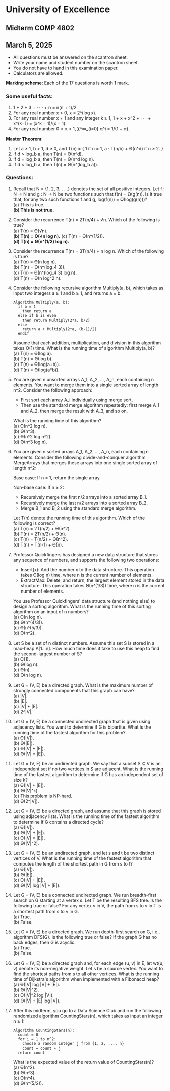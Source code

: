 # University of Excellence
## Midterm COMP 4802
## March 5, 2025

* All questions must be answered on the scantron sheet.
* Write your name and student number on the scantron sheet.
* You do not have to hand in this examination paper.
* Calculators are allowed.

**Marking scheme**: Each of the 17 questions is worth 1 mark.

### Some useful facts:
1. 1 + 2 + 3 + · · · + n = n(n + 1)/2.
2. For any real number x > 0, x = 2^(log x).
3. For any real number x ≠ 1 and any integer k ≥ 1,
   1 + x + x^2 + · · · + x^(k−1) = (x^k − 1)/(x − 1).
4. For any real number 0 < α < 1,
   ∑^∞_{i=0} α^i = 1/(1 − α).

**Master Theorem**:
1. Let a ≥ 1, b > 1, d ≥ 0, and
   T(n) = {
     1 if n = 1,
     a · T(n/b) + Θ(n^d) if n ≥ 2.
   }
2. If d > log_b a, then T(n) = Θ(n^d).
3. If d = log_b a, then T(n) = Θ(n^d log n).
4. If d < log_b a, then T(n) = Θ(n^(log_b a)).

### Questions:

1. Recall that N = {1, 2, 3, . . .} denotes the set of all positive integers. Let f : N → N and g : N → N be two functions such that f(n) = Ω(g(n)). Is it true that, for any two such functions f and g, log(f(n)) = Ω(log(g(n)))?  
   (a) This is true.   
   **(b) This is not true.** 

2. Consider the recurrence
   T(n) = 2T(n/4) + √n.
   Which of the following is true?  
   (a) T(n) = Θ(√n).  
   **(b) T(n) = Θ(√n log n).**
   (c) T(n) = Θ(n^(1/2)).  
   **(d) T(n) = Θ(n^(1/2) log n).**

3. Consider the recurrence
   T(n) = 3T(n/4) + n log n.
   Which of the following is true?  
   (a) T(n) = Θ(n log n).  
   (b) T(n) = Θ(n^(log_4 3)).  
   (c) T(n) = Θ(n^(log_4 3) log n).  
   (d) T(n) = Θ(n log^2 n).  

4. Consider the following recursive algorithm Multiply(a, b), which takes as input two integers a ≥ 1 and b ≥ 1, and returns a × b:
   ```
   Algorithm Multiply(a, b):
     if b = 1
       then return a
     else if b is even
       then return Multiply(2*a, b/2)
     else 
       return a + Multiply(2*a, (b-1)/2)
     endif
   ```
   Assume that each addition, multiplication, and division in this algorithm takes O(1) time. What is the running time of algorithm Multiply(a, b)?  
   (a) T(n) = Θ(log a).  
   (b) T(n) = Θ(log b).  
   (c) T(n) = Θ(log(a+b)).  
   (d) T(n) = Θ(log(a*b)).  

5. You are given n unsorted arrays A_1, A_2, ..., A_n, each containing n elements. You want to merge them into a single sorted array of length n^2. Consider the following approach:
   * First sort each array A_i individually using merge sort.
   * Then use the standard merge algorithm repeatedly: first merge A_1 and A_2, then merge the result with A_3, and so on.
   
   What is the running time of this algorithm?  
   (a) Θ(n^2 log n).  
   (b) Θ(n^3).  
   (c) Θ(n^2 log n^2).  
   (d) Θ(n^3 log n).  

6. You are given n sorted arrays A_1, A_2, ..., A_n, each containing n elements. Consider the following divide-and-conquer algorithm MergeArrays that merges these arrays into one single sorted array of length n^2:
   
   Base case: If n = 1, return the single array.
   
   Non-base case: If n ≥ 2:
   * Recursively merge the first n/2 arrays into a sorted array B_1.
   * Recursively merge the last n/2 arrays into a sorted array B_2.
   * Merge B_1 and B_2 using the standard merge algorithm.
   
   Let T(n) denote the running time of this algorithm. Which of the following is correct?  
   (a) T(n) = 2T(n/2) + Θ(n^2).  
   (b) T(n) = 2T(n/2) + Θ(n).  
   (c) T(n) = T(n/2) + Θ(n^2).  
   (d) T(n) = T(n-1) + Θ(n).  

7. Professor Quickfingers has designed a new data structure that stores any sequence of numbers, and supports the following two operations:
   * Insert(x): Add the number x to the data structure. This operation takes Θ(log n) time, where n is the current number of elements.
   * ExtractMax: Delete, and return, the largest element stored in the data structure. This operation takes Θ(n^(1/3)) time, where n is the current number of elements.
   
   You use Professor Quickfingers' data structure (and nothing else) to design a sorting algorithm. What is the running time of this sorting algorithm on an input of n numbers?  
   (a) Θ(n log n).  
   (b) Θ(n^(4/3)).  
   (c) Θ(n^(5/3)).  
   (d) Θ(n^2).  

8. Let S be a set of n distinct numbers. Assume this set S is stored in a max-heap A[1...n]. How much time does it take to use this heap to find the second-largest number of S?  
   (a) Θ(1).  
   (b) Θ(log n).  
   (c) Θ(n).  
   (d) Θ(n log n).  

9. Let G = (V, E) be a directed graph. What is the maximum number of strongly connected components that this graph can have?  
   (a) |V|.  
   (b) |E|.  
   (c) |V| * |E|.  
   (d) 2^|V|.  

10. Let G = (V, E) be a connected undirected graph that is given using adjacency lists. You want to determine if G is bipartite. What is the running time of the fastest algorithm for this problem?  
    (a) Θ(|V|).  
    (b) Θ(|E|).  
    (c) Θ(|V| + |E|).  
    (d) Θ(|V| * |E|).  

11. Let G = (V, E) be an undirected graph. We say that a subset S ⊆ V is an independent set if no two vertices in S are adjacent. What is the running time of the fastest algorithm to determine if G has an independent set of size k?  
    (a) Θ(|V| + |E|).  
    (b) Θ(|V|^k).  
    (c) This problem is NP-hard.  
    (d) Θ(2^|V|).  

12. Let G = (V, E) be a directed graph, and assume that this graph is stored using adjacency lists. What is the running time of the fastest algorithm to determine if G contains a directed cycle?  
    (a) Θ(|V|).  
    (b) Θ(|V| + |E|).  
    (c) Θ(|V| * |E|).  
    (d) Θ(|V|^2).  

13. Let G = (V, E) be an undirected graph, and let s and t be two distinct vertices of V. What is the running time of the fastest algorithm that computes the length of the shortest path in G from s to t?  
    (a) Θ(|V|).  
    (b) Θ(|E|).  
    (c) Θ(|V| + |E|).  
    (d) Θ(|V| log |V| + |E|).  

14. Let G = (V, E) be a connected undirected graph. We run breadth-first search on G starting at a vertex s. Let T be the resulting BFS tree.
    Is the following true or false?
    For any vertex v in V, the path from s to v in T is a shortest path from s to v in G.  
    (a) True.  
    (b) False.  

15. Let G = (V, E) be a directed graph. We run depth-first search on G, i.e., algorithm DFS(G).
    Is the following true or false? 
    If the graph G has no back edges, then G is acyclic.  
    (a) True.  
    (b) False.  

16. Let G = (V, E) be a directed graph and, for each edge (u, v) in E, let wt(u, v) denote its non-negative weight. Let s be a source vertex. You want to find the shortest paths from s to all other vertices.
    What is the running time of Dijkstra's algorithm when implemented with a Fibonacci heap?  
    (a) Θ(|V| log |V| + |E|).  
    (b) Θ(|V|^2).  
    (c) Θ(|V|^2 log |V|).  
    (d) Θ(|V| + |E| log |V|).  

17. After this midterm, you go to a Data Science Club and run the following randomized algorithm CountingStars(n), which takes as input an integer n ≥ 1:
    ```
    Algorithm CountingStars(n):
      count = 0
      for i = 1 to n^2:
        choose a random integer j from {1, 2, ..., n}
        count = count + j
      return count
    ```
    What is the expected value of the return value of CountingStars(n)?  
    (a) Θ(n^2).  
    (b) Θ(n^3).  
    (c) Θ(n^4).  
    (d) Θ(n^(5/2)).  
